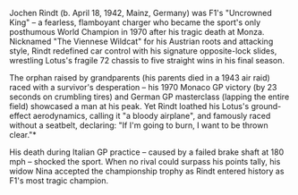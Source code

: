Jochen Rindt (b. April 18, 1942, Mainz, Germany) was F1's "Uncrowned King" – a fearless, flamboyant charger who became the sport's only posthumous World Champion in 1970 after his tragic death at Monza. Nicknamed "The Viennese Wildcat" for his Austrian roots and attacking style, Rindt redefined car control with his signature opposite-lock slides, wrestling Lotus's fragile 72 chassis to five straight wins in his final season.

The orphan raised by grandparents (his parents died in a 1943 air raid) raced with a survivor's desperation – his 1970 Monaco GP victory (by 23 seconds on crumbling tires) and German GP masterclass (lapping the entire field) showcased a man at his peak. Yet Rindt loathed his Lotus's ground-effect aerodynamics, calling it "a bloody airplane", and famously raced without a seatbelt, declaring: "If I'm going to burn, I want to be thrown clear."*

His death during Italian GP practice – caused by a failed brake shaft at 180 mph – shocked the sport. When no rival could surpass his points tally, his widow Nina accepted the championship trophy as Rindt entered history as F1's most tragic champion.